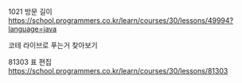 1021 방문 길이
https://school.programmers.co.kr/learn/courses/30/lessons/49994?language=java

코테 라이브로 푸는거 찾아보기

81303 표 편집
https://school.programmers.co.kr/learn/courses/30/lessons/81303